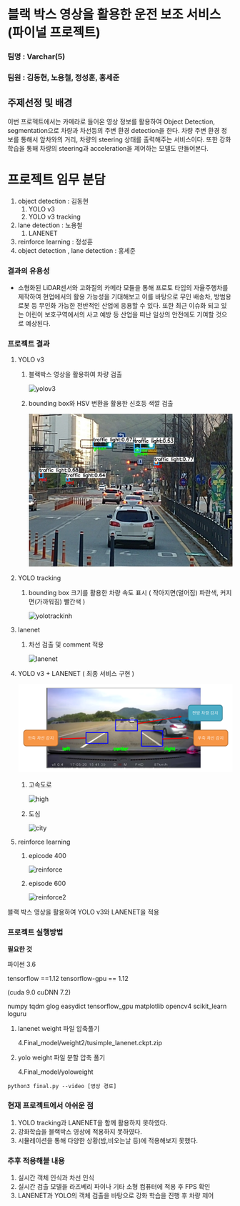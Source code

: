 #  블랙 박스 영상을 활용한 운전 보조 서비스 (파이널 프로젝트)

### 팀명 : Varchar(5)

### 팀원 : **김동현**, 노용철, **정성훈**, 홍세준



## 주제선정 및 배경

이번 프로젝트에서는 카메라로 들어온 영상 정보를 활용하여 Object Detection, segmentation으로 차량과 차선등의 주변 환경 detection을 한다. 차량 주변 환경 정보를 통해서 앞차와의 거리, 차량의 steering 상태를 출력해주는 서비스이다. 또한 강화학습을 통해 차량의 steering과 acceleration을 제어하는 모델도 만들어본다.  



# 프로젝트 임무 분담

1. object detection : 김동현
   1. YOLO v3 
   2. YOLO v3 tracking
2. lane detection : 노용철
   1. LANENET
3. reinforce learning : 정성훈
4. object detection , lane detection : 홍세준



### 결과의 유용성

- 소형화된 LiDAR센서와 고화질의 카메라 모듈을 통해 프로토 타입의 자율주행차를 제작하여 현업에서의 활용 가능성을 기대해보고 이를 바탕으로 무인 배송차, 방범용 로봇 등 무인화 가능한 전반적인 산업에 응용할 수 있다. 또한 최근 이슈화 되고 있는 어린이 보호구역에서의 사고 예방 등 산업을 떠난 일상의 안전에도 기여할 것으로 예상된다.

### 프로젝트 결과

1. YOLO v3 

   1. 블랙박스 영상을 활용하여 차량 검출

      ![yolov3](README.assets/yolov3.gif)

      

   2. bounding box와 HSV 변환을 활용한 신호등 색깔 검출

      ![image-20201228173249710](README.assets/image-20201228173249710.png)

      

2. YOLO tracking

   1. bounding box 크기를 활용한 차량 속도 표시 ( 작아지면(멀어짐) 파란색, 커지면(가까워짐) 빨간색 ) 

      ![yolotrackinh](README.assets/yolotracking.gif)

3. lanenet

   1. 차선 검출 및 comment 적용

      ![lanenet](README.assets/lanenet.gif)

4. YOLO v3 + LANENET ( 최종 서비스 구현 )

   ![image-20210904174700397](README.assets/image-20210904174700397.png)

   1. 고속도로

      ![high](README.assets/lanenet_yolo2.gif)

   2. 도심

      ![city](README.assets/lanenet_yolo1.gif)

5. reinforce learning

   1. epicode 400

      ![reinforce](README.assets/reinforce1-1609145682544.gif)

   2. episode 600

      ![reinforce2](README.assets/reinforce2.gif)



블랙 박스 영상을 활용하여 YOLO v3와 LANENET을 적용







### **프로젝트 실행방법**

**필요한 것**

파이썬 3.6

tensorflow ==1.12 tensorflow-gpu == 1.12

(cuda 9.0 cuDNN 7.2)

numpy
tqdm
glog
easydict
tensorflow_gpu
matplotlib
opencv4
scikit_learn
loguru



1. lanenet weight 파일 압축풀기

   4\.Final_model/weight2/tusimple_lanenet.ckpt.zip

2. yolo weight 파일 분할 압축 풀기

   4\.Final_model/yoloweight

```
python3 final.py --video [영상 경로]
```







### 현재 프로젝트에서 아쉬운 점

1. YOLO tracking과 LANENET을 함께 활용하지 못하였다. 
2. 강화학습을 블랙박스 영상에 적용하지 못하였다. 
3. 시뮬레이션을 통해 다양한 상황(밤,비오는날 등)에 적용해보지 못했다.

### 추후 적용해볼 내용

1. 실시간 객체 인식과 차선 인식
2. 실시간 검출 모델을 라즈베리 파이나 기타 소형 컴퓨터에 적용 후 FPS 확인
3. LANENET과 YOLO의 객체 검출을 바탕으로 강화 학습을 진행 후 차량 제어
